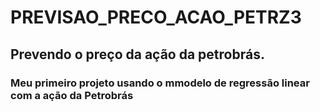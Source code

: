 # PREVISAO_PRECO_ACAO_PETRZ3
## Prevendo o preço da ação da petrobrás.
 
### Meu primeiro projeto usando o mmodelo de regressão linear com a ação da Petrobrás 
